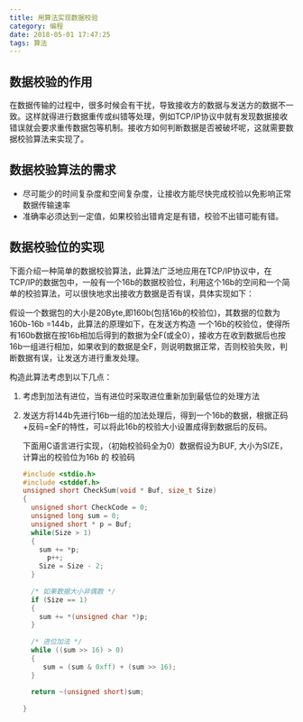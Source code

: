 ```yaml
---
title: 用算法实现数据校验
category: 编程
date: 2018-05-01 17:47:25
tags: 算法
---
```


## 数据校验的作用

在数据传输的过程中，很多时候会有干扰，导致接收方的数据与发送方的数据不一致。这样就得进行数据重传或纠错等处理，例如TCP/IP协议中就有发现数据接收错误就会要求重传数据包等机制。接收方如何判断数据是否被破坏呢，这就需要数据校验算法来实现了。

## 数据校验算法的需求

- 尽可能少的时间复杂度和空间复杂度，让接收方能尽快完成校验以免影响正常数据传输速率
- 准确率必须达到一定值，如果校验出错肯定是有错，校验不出错可能有错。

## 数据校验位的实现

下面介绍一种简单的数据校验算法，此算法广泛地应用在TCP/IP协议中，在TCP/IP的数据包中，一般有一个16b的数据校验位，利用这个16b的空间和一个简单的校验算法，可以很快地求出接收方数据是否有误，具体实现如下：

假设一个数据包的大小是20Byte,即160b(包括16b的校验位)，其数据的位数为160b-16b =144b，此算法的原理如下，在发送方构造 一个16b的校验位，使得所有160b数据在按16b相加后得到的数据为全F(或全0），接收方在收到数据后也按16b一组进行相加，如果收到的数据是全F，则说明数据正常，否则校验失败，判断数据有误，让发送方进行重发处理。

构造此算法考虑到以下几点：

1. 考虑到加法有进位，当有进位时采取进位重新加到最低位的处理方法

2. 发送方将144b先进行16b一组的加法处理后，得到一个16b的数据，根据正码+反码=全F的特性，可以将此16b的校验大小设置成得到数据后的反码。

   下面用C语言进行实现，（初始校验码全为0）数据假设为BUF, 大小为SIZE，计算出的校验位为16b 的 校验码

   ```c
   #include <stdio.h>
   #include <stddef.h>
   unsigned short CheckSum(void * Buf, size_t Size)
   {
     unsigned short CheckCode = 0;
     unsigned long sum = 0;
     unsigned short * p = Buf;
     while(Size > 1)
     {
       sum += *p;
         p++;
       Size = Size - 2;
     }
     
     /* 如果数据大小非偶数 */
     if (Size == 1)
     {
       sum += *(unsigned char *)p;
     }
     
     /* 进位加法 */
     while ((sum >> 16) > 0)
     {
        sum = (sum & 0xff) + (sum >> 16);           
     }
            
     return ~(unsigned short)sum;
     
   }
   ```

   ​

